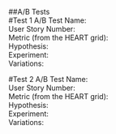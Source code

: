 ##A/B Tests  
#Test 1
A/B Test Name:  
User Story Number:  
Metric (from the HEART grid):  
Hypothesis:  
Experiment:  
Variations:  

#Test 2
A/B Test Name:  
User Story Number:  
Metric (from the HEART grid):  
Hypothesis:  
Experiment:  
Variations:  

